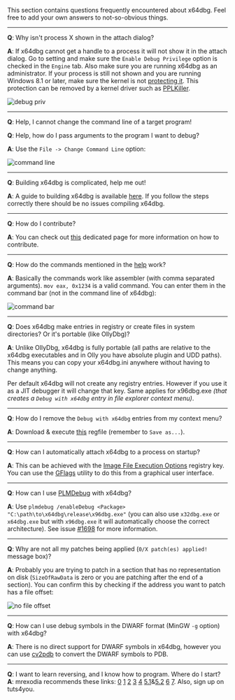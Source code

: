 This section contains questions frequently encountered about x64dbg. Feel free to add your own answers to not-so-obvious things.

***

**Q**: Why isn't process X shown in the attach dialog?

**A**: If x64dbg cannot get a handle to a process it will not show it in the attach dialog. Go to setting and make sure the `Enable Debug Privilege` option is checked in the `Engine` tab. Also make sure you are running x64dbg as an administrator. If your process is still not shown and you are running Windows 8.1 or later, make sure the kernel is not [protecting it](http://www.alex-ionescu.com/?p=97). This protection can be removed by a kernel driver such as [PPLKiller](https://github.com/Mattiwatti/PPLKiller).

![debug priv](https://i.imgur.com/juQs94X.png)

***

**Q**: Help, I cannot change the command line of a target program!

**Q**: Help, how do I pass arguments to the program I want to debug? 

**A**: Use the `File -> Change Command Line` option:

![command line](https://i.imgur.com/bziM4hw.png)

***

**Q**: Building x64dbg is complicated, help me out!

**A**: A guide to building x64dbg is available [here](https://github.com/x64dbg/x64dbg/wiki/Compiling-the-whole-project). If you follow the steps correctly there should be no issues compiling x64dbg.

***

**Q**: How do I contribute?

**A**: You can check out [this](https://github.com/x64dbg/x64dbg/wiki/Contributing) dedicated page for more information on how to contribute.

***

**Q**: How do the commands mentioned in the [help](http://help.x64dbg.com) work?

**A**: Basically the commands work like assembler (with comma separated arguments). `mov eax, 0x1234` is a valid command. You can enter them in the command bar (not in the command line of x64dbg):

![command bar](http://i.imgur.com/plSfLnr.png)

***

**Q**: Does x64dbg make entries in registry or create files in system directories? Or it's portable (like OllyDbg)?

**A**: Unlike OllyDbg, x64dbg is fully portable (all paths are relative to the x64dbg executables and in Olly you have absolute plugin and UDD paths). This means you can copy your x64dbg.ini anywhere without having to change anything.
  
Per default x64dbg will not create any registry entries. However if you use it as a JIT debugger it will change that key. Same applies for x96dbg.exe *(that creates a `Debug with x64dbg` entry in file explorer context menu)*.

***

**Q**: How do I remove the `Debug with x64dbg` entries from my context menu?

**A**: Download & execute [this](https://raw.githubusercontent.com/x64dbg/x64dbg/development/bin/x64dbg_shell_remove.reg) regfile (remember to `Save as...`).

***

**Q**: How can I automatically attach x64dbg to a process on startup?

**A**: This can be achieved with the [Image File Execution Options](https://blog.malwarebytes.com/101/2015/12/an-introduction-to-image-file-execution-options/) registry key. You can use the [GFlags](https://github.com/x64dbg/x64dbg/issues/816) utility to do this from a graphical user interface.

***

**Q**: How can I use [PLMDebug](https://docs.microsoft.com/en-us/windows-hardware/drivers/debugger/plmdebug) with x64dbg?

**A**: Use `plmdebug /enableDebug <Package> "C:\path\to\x64dbg\release\x96dbg.exe"` (you can also use `x32dbg.exe` or `x64dbg.exe` but with `x96dbg.exe` it will automatically choose the correct architecture). See issue [#1698](https://github.com/x64dbg/x64dbg/issues/1698) for more information.

***

**Q**: Why are not all my patches being applied (`0/X patch(es) applied!` message box)?

**A**: Probably you are trying to patch in a section that has no representation on disk (`SizeOfRawData` is zero or you are patching after the end of a section). You can confirm this by checking if the address you want to patch has a file offset:

![no file offset](https://i.imgur.com/fVMYaHE.png)

***

**Q**: How can I use debug symbols in the DWARF format (MinGW `-g` option) with x64dbg?

**A**: There is no direct support for DWARF symbols in x64dbg, however you can use [cv2pdb](https://github.com/rainers/cv2pdb) to convert the DWARF symbols to PDB.

***

**Q**: I want to learn reversing, and I know how to program. Where do I start?
**A**: mrexodia recommends these links: [0](http://crackmes.cf) [1](https://www.amazon.com/Practical-Reverse-Engineering-Reversing-Obfuscation/dp/1118787315) [2](https://www.amazon.com/Reversing-Secrets-Engineering-Eldad-Eilam/dp/0764574817/) [3](https://beginners.re/) [4](https://legend.octopuslabs.io/sample-page.html) [5.1](https://reversewithme.blogspot.com/2012/10/why-lena151-tutorials-wont-teach-you.html)&[5.2](https://reverseengineering.stackexchange.com/questions/6801/general-consensus-on-lenas-tutorials) [6](http://godbolt.org) [7](https://lifeinhex.com/how-to-learn-reverse-engineering/). Also, sign up on tuts4you.